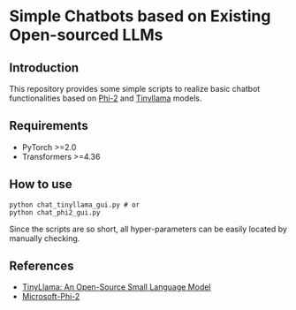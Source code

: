 # Simple Chatbots based on Existing Open-sourced LLMs
## Introduction
This repository provides some simple scripts to realize basic chatbot functionalities based on [Phi-2](https://huggingface.co/cognitivecomputations/dolphin-2_6-phi-2) and [Tinyllama](https://huggingface.co/TinyLlama/TinyLlama-1.1B-Chat-v1.0) models.

## Requirements
* PyTorch >=2.0
* Transformers >=4.36

## How to use
```
python chat_tinyllama_gui.py # or
python chat_phi2_gui.py
```
Since the scripts are so short, all hyper-parameters can be easily located by manually checking.

## References
* [TinyLlama: An Open-Source Small Language Model](https://arxiv.org/abs/2401.02385)
* [Microsoft-Phi-2](https://huggingface.co/microsoft/phi-2)